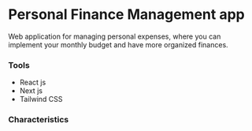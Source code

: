 # Personal Finance Management app
Web application for managing personal expenses, where you can implement your monthly budget and have more organized finances.


### Tools
- React js
- Next js
- Tailwind CSS

### Characteristics

